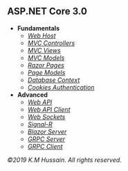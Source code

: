 <h2>ASP.NET Core 3.0</h2>
<ul>
  <li>
  <b>Fundamentals</b>
  <ul>
  <li><i><a href="Fundamentals/WebHostDemo/DemoApp">Web Host</a></i></li>
  <li><i><a href="Fundamentals/MvcControllerDemo/DemoApp">MVC Controllers</a></i></li>
  <li><i><a href="Fundamentals/MvcViewDemo/DemoApp">MVC Views</a></i></li>
  <li><i><a href="Fundamentals/MvcModelDemo/DemoApp">MVC Models</a></i></li>
  <li><i><a href="Fundamentals/RazorPageDemo/DemoApp">Razor Pages</a></i></li>
  <li><i><a href="Fundamentals/PageModelDemo/DemoApp">Page Models</a></i></li>
  <li><i><a href="Fundamentals/DbContextDemo/DemoApp">Database Context</a></i></li>
  <li><i><a href="Fundamentals/AuthenticationDemo/DemoApp">Cookies Authentication</a></i></li>
  </ul>
  </li>
  <li>
  <b>Advanced</b>
  <ul>
  <li><i><a href=Advanced/WebApiDemo/DemoApp">Web API</a></i></li>
  <li><i><a href=Advanced/WebApiClientDemo/DemoApp">Web API Client</a></i></li>
  <li><i><a href=Advanced/WebSocketDemo/DemoApp">Web Sockets</a></i></li>
  <li><i><a href=Advanced/SignalRDemo/DemoApp">Signal-R</a></i></li>
  <li><i><a href=Advanced/BlazorServerDemo/DemoApp">Blazor Server</a></i></li>
  <li><i><a href=Advanced/GrpcServerDemo/DemoApp">GRPC Server</a></i></li>
  <li><i><a href=Advanced/GrpcClientDemo/DemoApp">GRPC Client</a></i></li>
  </ul>
  </li>
  </ul>
<p>
  <i>&copy;2019 K.M Hussain. All rights reserved.</i>
</p>
